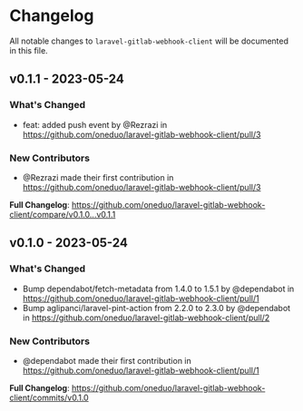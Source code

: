 # Changelog

All notable changes to `laravel-gitlab-webhook-client` will be documented in this file.

## v0.1.1 - 2023-05-24

### What's Changed

- feat: added push event by @Rezrazi in https://github.com/oneduo/laravel-gitlab-webhook-client/pull/3

### New Contributors

- @Rezrazi made their first contribution in https://github.com/oneduo/laravel-gitlab-webhook-client/pull/3

**Full Changelog**: https://github.com/oneduo/laravel-gitlab-webhook-client/compare/v0.1.0...v0.1.1

## v0.1.0 - 2023-05-24

### What's Changed

- Bump dependabot/fetch-metadata from 1.4.0 to 1.5.1 by @dependabot in https://github.com/oneduo/laravel-gitlab-webhook-client/pull/1
- Bump aglipanci/laravel-pint-action from 2.2.0 to 2.3.0 by @dependabot in https://github.com/oneduo/laravel-gitlab-webhook-client/pull/2

### New Contributors

- @dependabot made their first contribution in https://github.com/oneduo/laravel-gitlab-webhook-client/pull/1

**Full Changelog**: https://github.com/oneduo/laravel-gitlab-webhook-client/commits/v0.1.0
